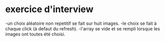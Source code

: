 # exercice d'interview
-un choix aléatoire non repetitif se fait sur huit images.
-le choix se fait à chaque click (à defaut du refresh).
-l'array se vide et se rempli lorsque les images ont toutes été choisi.
